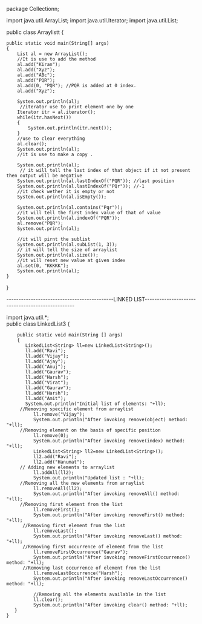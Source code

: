 package Collectionn;

import java.util.ArrayList;
import java.util.Iterator;
import java.util.List;

public class Arraylistt {

	public static void main(String[] args) 
	{
		List al = new ArrayList();
		//It is use to add the method
		al.add("Kiran");
		al.add("Xyz");
		al.add("ABc");
		al.add("PQR");
		al.add(0, "PQR"); //PQR is added at 0 index.
		al.add("Xyz");
		
		System.out.println(al);
		 //iterator use to print element one by one
		Iterator itr = al.iterator();
		while(itr.hasNext())
		{
			System.out.println(itr.next());
		}
		//use to clear everything
		al.clear();
		System.out.println(al);
		//it is use to make a copy .
				
		System.out.println(al);
		 // it will tell the last index of that object if it not present then output will be negative
		System.out.println(al.lastIndexOf("PQR")); //last position
		System.out.println(al.lastIndexOf("PQr")); //-1
		//it check wether it is empty or not
		System.out.println(al.isEmpty());
		
		System.out.println(al.contains("Pqr"));
		//it will tell the first index value of that of value
		System.out.println(al.indexOf("PQR"));
		al.remove("PQR");
		System.out.println(al);

		//it will pirnt the sublist
		System.out.println(al.subList(1, 3));
	 	// it will tell the size of arraylist
		System.out.println(al.size());
		//it will reset new value at given index
		al.set(0, "KKKKK");
		System.out.println(al);
	}
	

}





--------------------------------------------LINKED LIST-------------------------------------------------




import java.util.*;  
public class LinkedList3 {  
  
        public static void main(String [] args)  
        {  
           LinkedList<String> ll=new LinkedList<String>();  
           ll.add("Ravi");  
           ll.add("Vijay");  
           ll.add("Ajay");  
           ll.add("Anuj");  
           ll.add("Gaurav");  
           ll.add("Harsh");  
           ll.add("Virat");  
           ll.add("Gaurav");  
           ll.add("Harsh");  
           ll.add("Amit");  
           System.out.println("Initial list of elements: "+ll);  
         //Removing specific element from arraylist  
              ll.remove("Vijay");  
              System.out.println("After invoking remove(object) method: "+ll);   
         //Removing element on the basis of specific position  
              ll.remove(0);  
              System.out.println("After invoking remove(index) method: "+ll);   
              LinkedList<String> ll2=new LinkedList<String>();  
              ll2.add("Ravi");  
              ll2.add("Hanumat");  
         // Adding new elements to arraylist  
              ll.addAll(ll2);  
              System.out.println("Updated list : "+ll);   
         //Removing all the new elements from arraylist  
              ll.removeAll(ll2);  
              System.out.println("After invoking removeAll() method: "+ll);   
         //Removing first element from the list  
              ll.removeFirst();  
              System.out.println("After invoking removeFirst() method: "+ll);  
          //Removing first element from the list  
              ll.removeLast();  
              System.out.println("After invoking removeLast() method: "+ll);  
          //Removing first occurrence of element from the list  
              ll.removeFirstOccurrence("Gaurav");  
              System.out.println("After invoking removeFirstOccurrence() method: "+ll);  
          //Removing last occurrence of element from the list  
              ll.removeLastOccurrence("Harsh");  
              System.out.println("After invoking removeLastOccurrence() method: "+ll);  
  
              //Removing all the elements available in the list       
              ll.clear();  
              System.out.println("After invoking clear() method: "+ll);   
       }  
    }  

